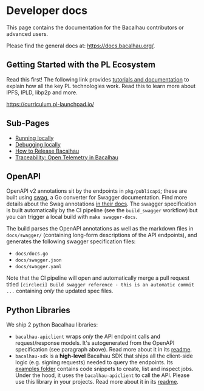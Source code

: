 # Developer docs

This page contains the documentation for the Bacalhau contributors or advanced users.

Please find the general docs at: https://docs.bacalhau.org/.

## Getting Started with the PL Ecosystem

Read this first! The following link provides [tutorials and documentation](https://curriculum.pl-launchpad.io/tutorials/) to explain how all the key PL technologies work. Read this to learn more about IPFS, IPLD, libp2p and more.

https://curriculum.pl-launchpad.io/

## Sub-Pages

* [Running locally](./running_locally.md)
* [Debugging locally](./debugging_locally.md)
* [How to Release Bacalhau](./create_release.md)
* [Traceability: Open Telemetry in Bacalhau](./open_telemetry_in_bacalhau.md)

## OpenAPI

OpenAPI v2 annotations sit by the endpoints in `pkg/publicapi`; these are built using [swag](https://github.com/swaggo/swag), a Go converter for Swagger documentation.
Find more details about the Swag annotations [in their docs](https://github.com/swaggo/swag#declarative-comments-format).
The swagger specification is built automatically by the CI pipeline (see the `build_swagger` workflow) but you can trigger a local build with `make swagger-docs`.

The build parses the OpenAPI annotations as well as the markdown files in `docs/swagger/` (containing  long-form descriptions of the API endpoints), and generates the following swagger specification files:

* `docs/docs.go`
* `docs/swagger.json`
* `docs/swagger.yaml`

Note that the CI pipeline will open and automatically merge a pull request titled `[circleci] Build swagger reference - this is an automatic commit ...` containing *only* the updated spec files.

## Python Libraries

We ship 2 python Bacalhau libraries:

* `bacalhau-apiclient` wraps *only* the API endpoint calls and request/response models. It's autogenerated from the OpenAPI specification (see paragraph above). Read more about it in its [readme](../clients/README.md).
* `bacalhau-sdk` is a **high-level** Bacalhau SDK that ships all the client-side logic (e.g. signing requests) needed to query the endpoints. Its [examples folder](python/examples) contains code snippets to create, list and inspect jobs. Under the hood, it uses the `bacalhau-apiclient` to call the API. Please use this library in your projects. Read more about it in its [readme](../python/README.md).
